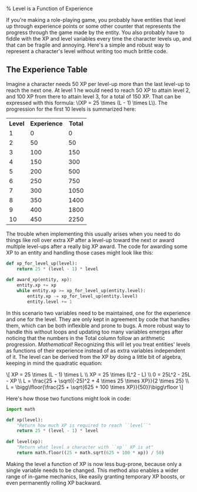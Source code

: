 % Level is a Function of Experience

If you're making a role-playing game,
you probably have entities that level up through experience points or some other counter that represents the progress through the game made by the entity.
You also probably have to fiddle with the XP and level variables every time the character levels up,
and that can be fragile and annoying.
Here's a simple and robust way to represent a character's level without writing too much brittle code.

## The Experience Table

Imagine a character needs 50 XP per level-up more than the last level-up to reach the next one.
At level 1 he would need to reach 50 XP to attain level 2,
and 100 XP from there to attain level 3,
for a total of 150 XP.
That can be expressed with this formula: \\(XP = 25 \\times (L - 1) \\times L\\).
The progression for the first 10 levels is summarized here:

<table>
<tr><th>Level</th><th>Experience</th><th>Total</th></tr>
<tr><td>1</td><td>0</td><td>0</td></tr>
<tr><td>2</td><td>50</td><td>50</td></tr>
<tr><td>3</td><td>100</td><td>150</td></tr>
<tr><td>4</td><td>150</td><td>300</td></tr>
<tr><td>5</td><td>200</td><td>500</td></tr>
<tr><td>6</td><td>250</td><td>750</td></tr>
<tr><td>7</td><td>300</td><td>1050</td></tr>
<tr><td>8</td><td>350</td><td>1400</td></tr>
<tr><td>9</td><td>400</td><td>1800</td></tr>
<tr><td>10</td><td>450</td><td>2250</td></tr>
</table>

The trouble when implementing this usually arises when you need to do things like
roll over extra XP after a level-up toward the next
or award multiple level-ups after a really big XP award.
The code for awarding some XP to an entity and handling those cases might look like this:

``` python
def xp_for_level_up(level):
    return 25 * (level - 1) * level
    
def award_xp(entity, xp):
    entity.xp += xp
    while entity.xp >= xp_for_level_up(entity.level):
        entity.xp -= xp_for_level_up(entity.level)
        entity.level += 1
```

In this scenario two variables need to be maintained,
one for the experience and one for the level.
They are only kept in agreement by code that handles them,
which can be both inflexible and prone to bugs.
A more robust way to handle this without loops and updating too many variables emerges after noticing that the numbers in the Total column follow an arithmetic progression.
*Mathematical!*
Recognizing this will let you treat entities' levels as functions of their experience instead of as extra variables independent of it.
The level can be derived from the XP by doing a little bit of algebra,
keeping in mind the quadratic equation:

\\\[
XP = 25 \\times (L - 1) \\times L \\\\
XP = 25 \\times (L^2 - L) \\\\
0 = 25L^2 - 25L - XP \\\\
L = \\frac{25 + \\sqrt{(-25)^2 + 4 \\times 25 \\times XP}}{2 \\times 25} \\\\
L = \\bigg\\lfloor{\\frac{25 + \\sqrt{625 + 100 \\times XP}}{50}}\\bigg\\rfloor
\\\]

Here's how those two functions might look in code:

``` python
import math

def xp(level):
    "Return how much XP is required to reach ``level``"
    return 25 * (level - 1) * level
    
def level(xp):
    "Return what level a character with ``xp`` XP is at"
    return math.floor((25 + math.sqrt(625 + 100 * xp)) / 50)
```

Making the level a function of XP is now less bug-prone,
because only a single variable needs to be changed.
This method also enables a wider range of in-game mechanics,
like easily granting temporary XP boosts,
or even permanently rolling XP backward.

